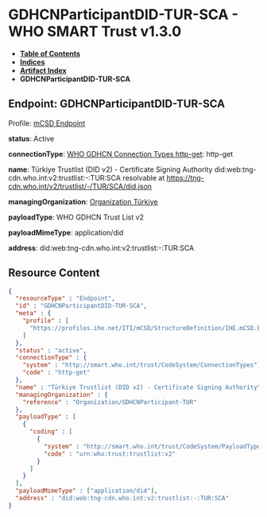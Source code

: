 # GDHCNParticipantDID-TUR-SCA - WHO SMART Trust v1.3.0

* [**Table of Contents**](toc.md)
* [**Indices**](indices.md)
* [**Artifact Index**](artifacts.md)
* **GDHCNParticipantDID-TUR-SCA**

## Endpoint: GDHCNParticipantDID-TUR-SCA

Profile: [mCSD Endpoint](https://profiles.ihe.net/ITI/mCSD/4.0.0/StructureDefinition-IHE.mCSD.Endpoint.html)

**status**: Active

**connectionType**: [WHO GDHCN Connection Types http-get](CodeSystem-ConnectionTypes.md#ConnectionTypes-http-get): http-get

**name**: Türkiye Trustlist (DID v2) - Certificate Signing Authority did:web:tng-cdn.who.int:v2:trustlist:-:TUR:SCA resolvable at https://tng-cdn.who.int/v2/trustlist/-/TUR/SCA/did.json

**managingOrganization**: [Organization Türkiye](Organization-GDHCNParticipant-TUR.md)

**payloadType**: WHO GDHCN Trust List v2

**payloadMimeType**: application/did

**address**: did:web:tng-cdn.who.int:v2:trustlist:-:TUR:SCA



## Resource Content

```json
{
  "resourceType" : "Endpoint",
  "id" : "GDHCNParticipantDID-TUR-SCA",
  "meta" : {
    "profile" : [
      "https://profiles.ihe.net/ITI/mCSD/StructureDefinition/IHE.mCSD.Endpoint"
    ]
  },
  "status" : "active",
  "connectionType" : {
    "system" : "http://smart.who.int/trust/CodeSystem/ConnectionTypes",
    "code" : "http-get"
  },
  "name" : "Türkiye Trustlist (DID v2) - Certificate Signing Authority\ndid:web:tng-cdn.who.int:v2:trustlist:-:TUR:SCA\nresolvable at https://tng-cdn.who.int/v2/trustlist/-/TUR/SCA/did.json",
  "managingOrganization" : {
    "reference" : "Organization/GDHCNParticipant-TUR"
  },
  "payloadType" : [
    {
      "coding" : [
        {
          "system" : "http://smart.who.int/trust/CodeSystem/PayloadTypes",
          "code" : "urn:who:trust:trustlist:v2"
        }
      ]
    }
  ],
  "payloadMimeType" : ["application/did"],
  "address" : "did:web:tng-cdn.who.int:v2:trustlist:-:TUR:SCA"
}

```

